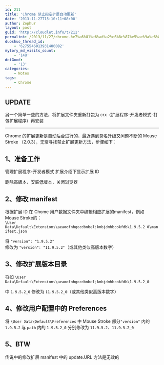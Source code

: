 ```yaml
---
id: 211
title: 'Chrome 禁止指定扩展自动更新'
date: '2013-11-27T15:10:11+08:00'
author: Zephur
layout: post
guid: 'http://cloudlet.info/t/211'
permalink: /2013/11/27/chrome-%e7%a6%81%e6%ad%a2%e6%8c%87%e5%ae%9a%e6%89%a9%e5%b1%95%e8%87%aa%e5%8a%a8%e6%9b%b4%e6%96%b0/
duoshuo_thread_id:
    - '6275546013931406082'
mytory_md_visits_count:
    - '148'
dotGood:
    - '13'
categories:
    - Notes
tags:
    - Chrome
---
```


## UPDATE

另一个简单一些的方法，将扩展文件夹重新打包为 crx（扩展程序-开发者模式-打包扩展程序）再安装

- - - - - -

Chrome 的扩展更新是自动后台进行的，最近遇到莫名升级又问题不断的 Mouse Stroke （2.0.3），无奈寻找禁止扩展更新方法，步骤如下：

## 1、准备工作

管理扩展程序-开发者模式 扩展介绍下显示扩展 ID

删除高版本，安装低版本，关闭浏览器

## 2、修改 manifest

根据扩展 ID 在 Chome 用户数据文件夹中编辑相应扩展的manifest，例如 Mouse Stroke的：  
`\User Data\Default\Extensions\aeaoofnhgocdbnbeljkmbjdmhbcokfdb\1.9.5.2_0\manifest.json`

将 `"version": "1.9.5.2"`  
修改为 `"version": "11.9.5.2"`（或其他类似高版本数字）

## 3、修改扩展版本目录

将如 `\User Data\Default\Extensions\aeaoofnhgocdbnbeljkmbjdmhbcokfdb\1.9.5.2_0`

中 `1.9.5.2_0` 修改为 `11.9.5.2_0`（或其他类似高版本数字）

## 4、修改用户配置中的 Preferences

将 `\User Data\Default\Preferences` 中 Mouse Stroke 部分`"version"` 内的 `1.9.5.2` 与 `path` 内的 `1.9.5.2_0` 分别修改为 `11.9.5.2`、`11.9.5.2_0`

## 5、BTW

传说中的修改扩展 manifest 中的 update.URL 方法是无效的